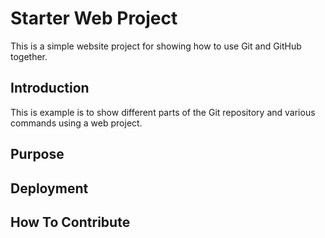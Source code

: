 # Starter Web Project

This is a simple website project for 
showing how to use Git and GitHub together.

## Introduction
This is example is to show different parts 
of the Git repository and various commands 
using a web project.

## Purpose

## Deployment

## How To Contribute
